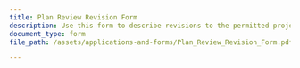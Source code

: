 ```yaml
---
title: Plan Review Revision Form
description: Use this form to describe revisions to the permitted project.
document_type: form
file_path: /assets/applications-and-forms/Plan_Review_Revision_Form.pdf

---
```

